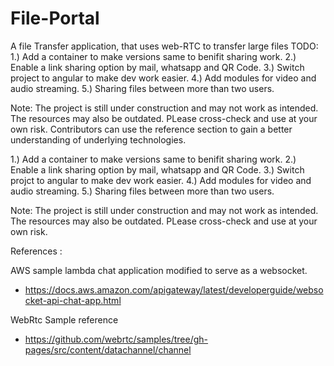 # File-Portal
A file Transfer application, that uses web-RTC to transfer large files
TODO:
1.) Add a container to make versions same to benifit sharing work.
2.) Enable a link sharing option by mail, whatsapp and QR Code.
3.) Switch project to angular to make dev work easier.
4.) Add modules for video and audio streaming.
5.) Sharing files between more than two users.


Note:
  The project is still under construction and may not work as intended. The resources may also be outdated. PLease cross-check and use at your own risk.
  Contributors can use the reference section to gain a better understanding of underlying technologies.

1.) Add a container to make versions same to benifit sharing work.
2.) Enable a link sharing option by mail, whatsapp and QR Code.
3.) Switch projct to angular to make dev work easier.
4.) Add modules for video and audio streaming.
5.) Sharing files between more than two users.


Note:
  The project is still under construction and may not work as intended. The resources may also be outdated. PLease cross-check and use at your own risk.
  

References :

AWS sample lambda chat application modified to serve as a websocket.
- https://docs.aws.amazon.com/apigateway/latest/developerguide/websocket-api-chat-app.html


WebRtc Sample reference
-  https://github.com/webrtc/samples/tree/gh-pages/src/content/datachannel/channel 
